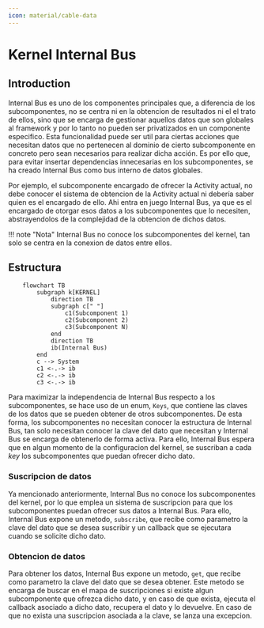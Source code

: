 ```yaml
---
icon: material/cable-data
---
```


# Kernel Internal Bus

## Introduction

Internal Bus es uno de los componentes principales que, a diferencia de los subcomponentes, no se centra ni en la obtencion
de resultados ni el el trato de ellos, sino que se encarga de gestionar aquellos datos que son globales al framework
y por lo tanto no pueden ser privatizados en un componente especifico. Esta funcionalidad puede ser util para ciertas
acciones que necesitan datos que no pertenecen al dominio de cierto subcomponente en concreto pero sean necesarios para
realizar dicha acción. Es por ello que, para evitar insertar dependencias innecesarias en los subcomponentes, se ha
creado Internal Bus como bus interno de datos globales.

Por ejemplo, el subcomponente encargado de ofrecer la Activity actual, no debe conocer el sistema de obtencion de la
Activity actual ni debería saber quien es el encargado de ello. Ahi entra en juego Internal Bus, ya que es el encargado de
otorgar esos datos a los subcomponentes que lo necesiten, abstrayendolos de la complejidad de la obtencion de dichos datos.

!!! note "Nota"
    Internal Bus no conoce los subcomponentes del kernel, tan solo se centra en la conexion de datos entre ellos.

## Estructura

```mermaid
    flowchart TB
        subgraph k[KERNEL]
            direction TB
            subgraph c[" "]
                c1(Subcomponent 1)
                c2(Subcomponent 2)
                c3(Subcomponent N)
            end
            direction TB
            ib(Internal Bus)
        end
        c --> System
        c1 <-.-> ib
        c2 <-.-> ib
        c3 <-.-> ib

```

[//]: # (todo Especificar mejor la estructura de Internal Bus)

Para maximizar la independencia de Internal Bus respecto a los subcomponentes, se hace uso de un enum, `Keys`, que contiene
las claves de los datos que se pueden obtener de otros subcomponentes. De esta forma, los subcomponentes no necesitan
conocer la estructura de Internal Bus, tan solo necesitan conocer la clave del dato que necesitan y Internal Bus se encarga de obtenerlo
de forma activa. Para ello, Internal Bus espera que en algun momento de la configuracion del kernel, se suscriban a cada _key_ los
subcomponentes que puedan ofrecer dicho dato. 

### Suscripcion de datos

Ya mencionado anteriormente, Internal Bus no conoce los subcomponentes del kernel, por lo que emplea un sistema de suscripcion
para que los subcomponentes puedan ofrecer sus datos a Internal Bus. Para ello, Internal Bus expone un metodo, `subscribe`, que recibe
como parametro la clave del dato que se desea suscribir y un callback que se ejecutara cuando se solicite dicho dato.

[//]: # (todo Añadir ejemplo de suscripcion de datos)

### Obtencion de datos

Para obtener los datos, Internal Bus expone un metodo, `get`, que recibe como parametro la clave del dato que se desea obtener.
Este metodo se encarga de buscar en el mapa de suscripciones si existe algun subcomponente que ofrezca dicho dato, y en
caso de que exista, ejecuta el callback asociado a dicho dato, recupera el dato y lo devuelve. En caso de que no exista
una suscripcion asociada a la clave, se lanza una excepcion.

[//]: # (todo Añadir ejemplo de obtencion de datos)

